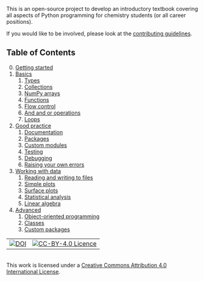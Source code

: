 This is an open-source project to develop an introductory textbook covering all aspects of Python programming for chemistry students (or all career positions). 

If you would like to be involved, please look at the [contributing guidelines](https://github.com/pythoninchemistry/intro_python_chemists/blob/master/content/contributing.md).

## Table of Contents

0. [Getting started](https://pythoninchemistry.org/intro_python_chemists/getting_started.html)
1. [Basics](https://pythoninchemistry.org/intro_python_chemists/basics/basics.html)
    1. [Types](https://pythoninchemistry.org/intro_python_chemists/basics/types.html)
    2. [Collections](https://pythoninchemistry.org/intro_python_chemists/basics/collections.html)
    3. [NumPy arrays](https://pythoninchemistry.org/intro_python_chemists/basics/numpy_arrays.html)
    4. [Functions](https://pythoninchemistry.org/intro_python_chemists/basics/functions.html)
    5. [Flow control](https://pythoninchemistry.org/intro_python_chemists/basics/flow_control.html)
    6. [And and or operations](https://pythoninchemistry.org/intro_python_chemists/basics/and_or.html)
    7. [Loops](https://pythoninchemistry.org/intro_python_chemists/basics/loops.html)
2. [Good practice](https://pythoninchemistry.org/intro_python_chemists/good_practice/good_practice.html)
    1. [Documentation](https://pythoninchemistry.org/intro_python_chemists/good_practice/good_practice/documentation.html)
    2. [Packages](https://pythoninchemistry.org/intro_python_chemists/good_practice/good_practice/packages.html)
    3. [Custom modules](https://pythoninchemistry.org/intro_python_chemists/good_practice/good_practice/custom_modules.html)
    4. [Testing](https://pythoninchemistry.org/intro_python_chemists/good_practice/good_practice/tests.html)
    5. [Debugging](https://pythoninchemistry.org/intro_python_chemists/good_practice/good_practice/debugging.html)
    6. [Raising your own errors](https://pythoninchemistry.org/intro_python_chemists/good_practice/good_practice/raising_errors.html)
3. [Working with data](https://pythoninchemistry.org/intro_python_chemists/data_work/data_work.html)
    1. [Reading and writing to files](https://pythoninchemistry.org/intro_python_chemists/good_practice/data_work/io.html)
    2. [Simple plots](https://pythoninchemistry.org/intro_python_chemists/good_practice/data_work/simple_plots.html)
    3. [Surface plots](https://pythoninchemistry.org/intro_python_chemists/good_practice/data_work/surface_plots.html)
    4. [Statistical analysis](https://pythoninchemistry.org/intro_python_chemists/good_practice/data_work/stats.html)
    5. [Linear algebra](https://pythoninchemistry.org/intro_python_chemists/good_practice/data_work/linear_algebra.html)
4. [Advanced](https://pythoninchemistry.org/intro_python_chemists/advanced/advanced.html)
    1. [Object-oriented programming](https://pythoninchemistry.org/intro_python_chemists/advanced/oop.html)
    2. [Classes](https://pythoninchemistry.org/intro_python_chemists/advanced/classes.html)
    3. [Custom packages](https://pythoninchemistry.org/intro_python_chemists/advanced/custom_packages.html)

<table border="0" style="width:100%">
    <tr>
        <td>
            <a href="https://zenodo.org/badge/latestdoi/248480226">
                <img src="https://zenodo.org/badge/248480226.svg" alt="DOI">
            </a>
        </td>
        <td>
           <a href="http://creativecommons.org/licenses/by/4.0/">
                <img src="https://i.creativecommons.org/l/by/4.0/88x31.png" alt="CC-BY-4.0 Licence">
            </a> 
        </td>
    </tr>
</table>
<br>
This work is licensed under a <a rel="license" href="http://creativecommons.org/licenses/by/4.0/">Creative Commons Attribution 4.0 International License</a>.